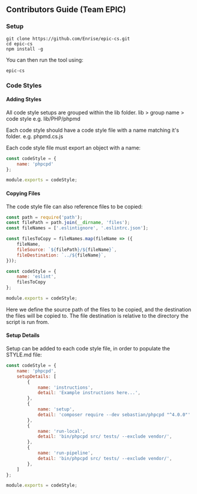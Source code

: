 ## Contributors Guide (Team EPIC)

### Setup

```
git clone https://github.com/Enrise/epic-cs.git
cd epic-cs
npm install -g
```

You can then run the tool using:
```
epic-cs
```

### Code Styles

#### Adding Styles

All code style setups are grouped within the lib folder.
lib > group name > code style
e.g. lib/PHP/phpmd

Each code style should have a code style file with a name matching it's folder.
e.g. phpmd.cs.js

Each code style file must export an object with a name:
```js
const codeStyle = {
    name: 'phpcpd'
};

module.exports = codeStyle;
```

#### Copying Files

The code style file can also reference files to be copied:
```js
const path = require('path');
const filePath = path.join(__dirname, 'files');
const fileNames = ['.eslintignore', '.eslintrc.json'];

const filesToCopy = fileNames.map(fileName => ({
    fileName,
    fileSource: `${filePath}/${fileName}`,
    fileDestination: `../${fileName}`,
}));

const codeStyle = {
    name: 'eslint',
    filesToCopy
};

module.exports = codeStyle;
```
Here we define the source path of the files to be copied, and the destination the files will be copied to.
The file destination is relative to the directory the script is run from.

#### Setup Details

Setup can be added to each code style file, in order to populate the STYLE.md file:
```js
const codeStyle = {
    name: 'phpcpd',
    setupDetails: [
        {
            name: 'instructions',
            detail: 'Example instructions here...',
        },
        {
            name: 'setup',
            detail: 'composer require --dev sebastian/phpcpd "^4.0.0"'
        },
        {
            name: 'run-local',
            detail: 'bin/phpcpd src/ tests/ --exclude vendor/',
        },
        {
            name: 'run-pipeline',
            detail: 'bin/phpcpd src/ tests/ --exclude vendor/',
        },
    ]
};

module.exports = codeStyle;
```
